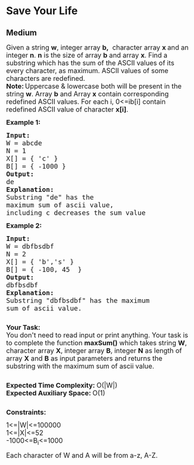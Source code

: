 # Save Your Life
## Medium
<div class="problems_problem_content__Xm_eO"><p><span style="font-size:18px">Given a string&nbsp;<strong>w</strong>, integer array <strong>b,</strong> &nbsp;character array <strong>x&nbsp;</strong>and an integer <strong>n</strong>. <strong>n</strong>&nbsp;is the size of array <strong>b</strong> and array&nbsp;<strong>x</strong>. Find a substring which has the sum of the ASCII values of its every character, as maximum. ASCII values of some characters&nbsp;are redefined.<br>
<strong>Note:</strong></span><strong>&nbsp;</strong><span style="font-size:18px">Uppercase &amp; lowercase both will be present in the string&nbsp;<strong>w</strong>. Array <strong>b</strong>&nbsp;and Array <strong>x</strong>&nbsp;contain corresponding redefined ASCII values. For each i,&nbsp;0&lt;=ib[i] contain redefined ASCII value of character&nbsp;<strong>x[i]</strong>.</span></p>

<p><span style="font-size:18px"><strong>Example 1:</strong></span></p>

<pre><span style="font-size:18px"><strong>Input:</strong>
W = abcde
N = 1
X[] = { 'c' }
B[] = { -1000 }
<strong>Output:</strong>
de
<strong>Explanation:
</strong>Substring "de" has the
maximum sum of ascii value,
including c decreases the sum value</span>
</pre>

<p><strong><span style="font-size:18px">Example 2:</span></strong></p>

<pre><span style="font-size:18px"><strong>Input:</strong>
W = dbfbsdbf 
N = 2
X[] = { 'b','s' }
B[] = { -100, 45  }
<strong>Output:</strong>
dbfbsdbf</span><span style="font-size:18px">
<strong>Explanation:
</strong>Substring "dbfbsdbf</span><span style="font-size:18px">" has the maximum
sum of ascii value.</span>
</pre>

<p><br>
<span style="font-size:18px"><strong>Your Task:</strong><br>
You don't need to read input or print anything. Your task is to complete the function&nbsp;<strong>maxSum()</strong>&nbsp;which takes&nbsp;string <strong>W</strong>, character array <strong>X</strong>, integer array <strong>B</strong>, integer <strong>N</strong> as length of array <strong>X</strong> and <strong>B</strong>&nbsp;as input parameters and returns the substring with the maximum sum of ascii value.</span><br>
&nbsp;</p>

<p><span style="font-size:18px"><strong>Expected Time Complexity: </strong>O(|W|)<br>
<strong>Expected Auxiliary Space: </strong>O(1)</span></p>

<p><br>
<span style="font-size:18px"><strong>Constraints:</strong></span></p>

<p><span style="font-size:18px">1&lt;=|W|&lt;=100000<br>
1&lt;=|X|&lt;=52<br>
-1000&lt;=B<sub>i</sub>&lt;=1000</span></p>

<p><span style="font-size:18px">Each character of W and A will be from a-z, A-Z.</span></p>
</div>